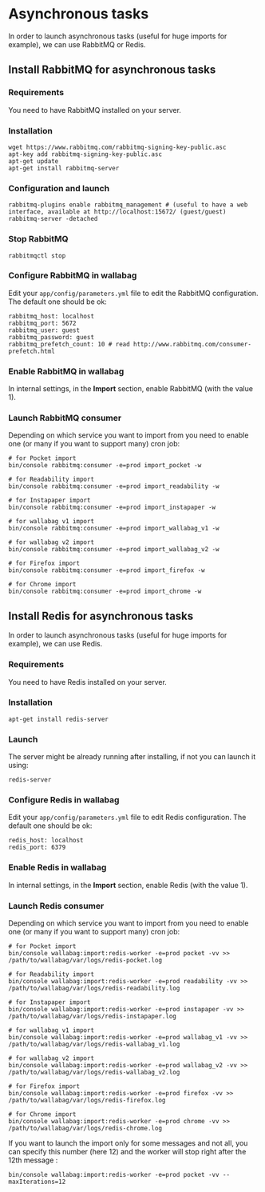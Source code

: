 Asynchronous tasks
==================

In order to launch asynchronous tasks (useful for huge imports for example), we can use RabbitMQ or Redis.

Install RabbitMQ for asynchronous tasks
---------------------------------------

### Requirements

You need to have RabbitMQ installed on your server.

### Installation

```
wget https://www.rabbitmq.com/rabbitmq-signing-key-public.asc
apt-key add rabbitmq-signing-key-public.asc
apt-get update
apt-get install rabbitmq-server
```

### Configuration and launch

```
rabbitmq-plugins enable rabbitmq_management # (useful to have a web interface, available at http://localhost:15672/ (guest/guest)
rabbitmq-server -detached
```

### Stop RabbitMQ

```
rabbitmqctl stop
```

### Configure RabbitMQ in wallabag

Edit your `app/config/parameters.yml` file to edit the RabbitMQ configuration. The default one should be ok:

```
rabbitmq_host: localhost
rabbitmq_port: 5672
rabbitmq_user: guest
rabbitmq_password: guest
rabbitmq_prefetch_count: 10 # read http://www.rabbitmq.com/consumer-prefetch.html
```

### Enable RabbitMQ in wallabag

In internal settings, in the **Import** section, enable RabbitMQ (with the value 1).

### Launch RabbitMQ consumer

Depending on which service you want to import from you need to enable one (or many if you want to support many) cron job:

```
# for Pocket import
bin/console rabbitmq:consumer -e=prod import_pocket -w

# for Readability import
bin/console rabbitmq:consumer -e=prod import_readability -w

# for Instapaper import
bin/console rabbitmq:consumer -e=prod import_instapaper -w

# for wallabag v1 import
bin/console rabbitmq:consumer -e=prod import_wallabag_v1 -w

# for wallabag v2 import
bin/console rabbitmq:consumer -e=prod import_wallabag_v2 -w

# for Firefox import
bin/console rabbitmq:consumer -e=prod import_firefox -w

# for Chrome import
bin/console rabbitmq:consumer -e=prod import_chrome -w
```

Install Redis for asynchronous tasks
------------------------------------

In order to launch asynchronous tasks (useful for huge imports for example), we can use Redis.

### Requirements

You need to have Redis installed on your server.

### Installation

```
apt-get install redis-server
```

### Launch

The server might be already running after installing, if not you can launch it using:

```
redis-server
```

### Configure Redis in wallabag

Edit your `app/config/parameters.yml` file to edit Redis configuration.
The default one should be ok:

```
redis_host: localhost
redis_port: 6379
```

### Enable Redis in wallabag

In internal settings, in the **Import** section, enable Redis (with the value 1).

### Launch Redis consumer

Depending on which service you want to import from you need to enable one (or many if you want to support many) cron job:

```
# for Pocket import
bin/console wallabag:import:redis-worker -e=prod pocket -vv >> /path/to/wallabag/var/logs/redis-pocket.log

# for Readability import
bin/console wallabag:import:redis-worker -e=prod readability -vv >> /path/to/wallabag/var/logs/redis-readability.log

# for Instapaper import
bin/console wallabag:import:redis-worker -e=prod instapaper -vv >> /path/to/wallabag/var/logs/redis-instapaper.log

# for wallabag v1 import
bin/console wallabag:import:redis-worker -e=prod wallabag_v1 -vv >> /path/to/wallabag/var/logs/redis-wallabag_v1.log

# for wallabag v2 import
bin/console wallabag:import:redis-worker -e=prod wallabag_v2 -vv >> /path/to/wallabag/var/logs/redis-wallabag_v2.log

# for Firefox import
bin/console wallabag:import:redis-worker -e=prod firefox -vv >> /path/to/wallabag/var/logs/redis-firefox.log

# for Chrome import
bin/console wallabag:import:redis-worker -e=prod chrome -vv >> /path/to/wallabag/var/logs/redis-chrome.log
```

If you want to launch the import only for some messages and not all, you can specify this number (here 12) and the worker will stop right after the 12th message :

```
bin/console wallabag:import:redis-worker -e=prod pocket -vv --maxIterations=12
```
